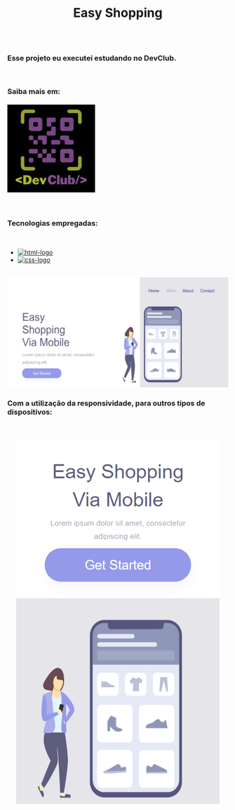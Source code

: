 <h1 align="center">Easy Shopping</h1>
<br>
<br>
<h3>Esse projeto eu executei estudando no DevClub.</h3>
<br>
<h3>Saiba mais em:<br><br><a href="https://plataforma.devclub.com.br/"><img src="https://github.com/danvitmac/Easy-Shopping/blob/master/assets/logo-DevClub.jpeg?raw=true" alt="logo-devclub"></a></h3>
<br>
<h3>Tecnologias empregadas:</h3>
<br>

- <a href="https://pt.wikipedia.org/wiki/HTML" target="_blank"><img src="https://img.shields.io/badge/HTML5-E34F26?style=for-the-badge&logo=html5&logoColor=white" alt="html-logo"></a>
- <a href="https://pt.wikipedia.org/wiki/CSS3" target="_blank"><img src="https://img.shields.io/badge/CSS3-1572B6?style=for-the-badge&logo=css3&logoColor=white" alt="css-logo"></a>

<br>
<img src="https://github.com/danvitmac/Easy-Shopping/blob/master/assets/Print%20PC.png?raw=true">
<br>
<h3>Com a utilização da responsividade, para outros tipos de dispositivos:</h3>

<br>
<h3 align="center"><img src="https://github.com/danvitmac/Easy-Shopping/blob/master/assets/Print%20Celular.png?raw=true"></h3>
